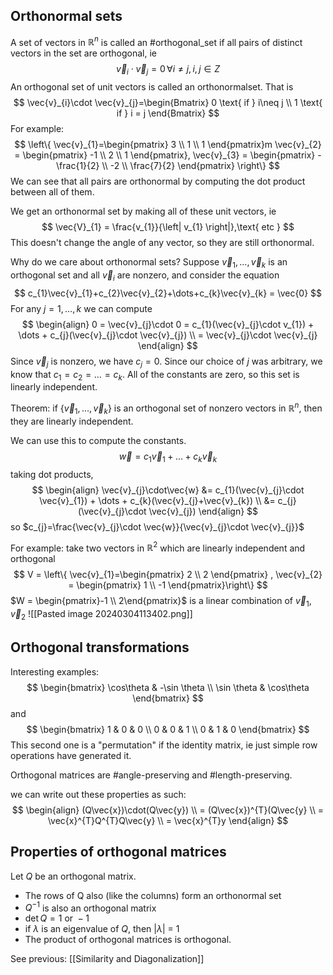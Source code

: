 ## Orthonormal sets
A set of vectors in $\mathbb{R}^{n}$ is called an #orthogonal_set if all pairs of distinct vectors in the set are orthogonal, ie 
$$
\vec{v}_{i}\cdot \vec{v}_{j}=0 \, \forall i\neq j, \, i,j\in Z
$$
An orthogonal set of unit vectors is called an orthonormalset. That is
$$
\vec{v}_{i}\cdot \vec{v}_{j}=\begin{Bmatrix}
0 \text{ if } i\neq j \\
1 \text{ if } i = j
\end{Bmatrix}
$$
For example:
$$
\left\{ \vec{v}_{1}=\begin{pmatrix}
3 \\ 1 \\ 1 
\end{pmatrix}m \vec{v}_{2} = \begin{pmatrix}
-1 \\ 2 \\ 1
\end{pmatrix}, \vec{v}_{3} = \begin{pmatrix}
-\frac{1}{2} \\ -2 \\ \frac{7}{2}
\end{pmatrix} \right\}
$$
We can see that all pairs are orthonormal by computing the dot product between all of them.

We get an orthonormal set by making all of these unit vectors, ie 
$$
\vec{V}_{1} = \frac{v_{1}}{\left| v_{1} \right|},\text{ etc }
$$
This doesn't change the angle of any vector, so they are still orthonormal. 

Why do we care about orthonormal sets?
Suppose $\vec{v}_{1},\dots,\vec{v}_{k}$ is an orthogonal set and all $\vec{v}_{i}$ are nonzero, and consider the equation
$$
c_{1}\vec{v}_{1}+c_{2}\vec{v}_{2}+\dots+c_{k}\vec{v}_{k} = \vec{0}
$$
For any $j=1,\dots, k$ we can compute 
$$
\begin{align}
0 = \vec{v}_{j}\cdot 0 = c_{1}(\vec{v}_{j}\cdot v_{1}) + \dots + c_{j}(\vec{v}_{j}\cdot \vec{v}_{j})  \\
= \vec{v}_{j}\cdot \vec{v}_{j}
\end{align}
$$
Since $\vec{v}_{j}$ is nonzero, we have $c_{j} = 0$. Since our choice of $j$ was arbitrary, we know that $c_{1}=c_{2}=\dots=c_{k}$. All of the constants are zero, so this set is linearly independent. 

Theorem: if $\left\{ \vec{v}_{1},\dots,\vec{v}_{k} \right\}$ is an orthogonal set of nonzero vectors in $\mathbb{R}^{n}$, then they are linearly independent. 

We can use this to compute the constants. 
$$
\vec{w}=c_{1}\vec{v}_{1}+\dots+c_{k}\vec{v}_{k}
$$
taking dot products,
$$
\begin{align}
\vec{v}_{j}\cdot\vec{w} &= c_{1}(\vec{v}_{j}\cdot \vec{v}_{1}) + \dots + c_{k}(\vec{v}_{j}+\vec{v}_{k}) \\
 &= c_{j}(\vec{v}_{j}\cdot \vec{v}_{j})
\end{align}
$$
so $c_{j}=\frac{\vec{v}_{j}\cdot \vec{w}}{\vec{v}_{j}\cdot \vec{v}_{j}}$

For example: 
take two vectors in $\mathbb{R}^{2}$ which are linearly independent and orthogonal
$$
V = \left\{ \vec{v}_{1}=\begin{pmatrix}
2 \\ 2
\end{pmatrix} , \vec{v}_{2} = \begin{pmatrix}
1 \\ -1
\end{pmatrix}\right\}
$$
$W = \begin{pmatrix}-1 \\ 2\end{pmatrix}$ is a linear combination of $\vec{v}_{1},\vec{v}_{2}$
![[Pasted image 20240304113402.png]]

## Orthogonal transformations
Interesting examples:
$$
\begin{bmatrix}
\cos\theta & -\sin \theta \\
\sin \theta & \cos\theta 
\end{bmatrix}
$$
and 
$$
\begin{bmatrix}
1 & 0 & 0 \\
0 & 0 & 1 \\
0 & 1 & 0
\end{bmatrix}
$$
This second one is a "permutation" if the identity matrix, ie just simple row operations have generated it.

Orthogonal matrices are #angle-preserving and #length-preserving.

we can write out these properties as such:
$$
\begin{align}
(Q\vec{x})\cdot(Q\vec{y}) \\
= (Q\vec{x})^{T}(Q\vec{y} \\
= \vec{x}^{T}Q^{T}Q\vec{y} \\
= \vec{x}^{T}y
\end{align}
$$

## Properties of orthogonal matrices
Let $Q$ be an orthogonal matrix.
- The rows of Q also (like the columns) form an orthonormal set
- $Q^{-1}$ is also an orthogonal matrix
- $\det Q=1\text{ or }-1$
- if $\lambda$ is an eigenvalue of $Q$, then $\left| \lambda \right|$ = 1
- The product of orthogonal matrices is orthogonal. 


See previous: [[Similarity and Diagonalization]]